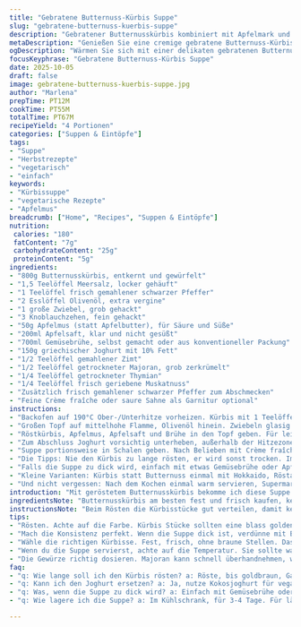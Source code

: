 ```yaml
---
title: "Gebratene Butternuss-Kürbis Suppe"
slug: "gebratene-butternuss-kuerbis-suppe"
description: "Gebratener Butternusskürbis kombiniert mit Apfelmark und Gewürzen ergibt eine cremige, leicht würzige Suppe. Das Rösten karamellisiert die Kürbisstücke, hebt die natürliche Süße. Zwiebeln und Knoblauch sorgen für Tiefgang im Geschmack, während Joghurt für cremige Frische sorgt. Ideal, um Herbstaromen anders zu interpretieren. Gewürze wie Majoran und Muskat ergänzen, ohne zu dominieren. Die Zubereitung verzichtet auf hohen Hitzestress, um Zutaten frisch zu halten und Textur zu bewahren."
metaDescription: "Genießen Sie eine cremige gebratene Butternuss-Kürbis Suppe mit Apfelmus. Warming, herbstlich, perfekt für kühle Tage."
ogDescription: "Wärmen Sie sich mit einer delikaten gebratenen Butternuss-Kürbis Suppe an kalten Tagen. Apfelmus sorgt für eine besondere Note."
focusKeyphrase: "Gebratene Butternuss-Kürbis Suppe"
date: 2025-10-05
draft: false
image: gebratene-butternuss-kuerbis-suppe.jpg
author: "Marlena"
prepTime: PT12M
cookTime: PT55M
totalTime: PT67M
recipeYield: "4 Portionen"
categories: ["Suppen & Eintöpfe"]
tags:
- "Suppe"
- "Herbstrezepte"
- "vegetarisch"
- "einfach"
keywords:
- "Kürbissuppe"
- "vegetarische Rezepte"
- "Apfelmus"
breadcrumb: ["Home", "Recipes", "Suppen & Eintöpfe"]
nutrition: 
 calories: "180"
 fatContent: "7g"
 carbohydrateContent: "25g"
 proteinContent: "5g"
ingredients:
- "800g Butternusskürbis, entkernt und gewürfelt"
- "1,5 Teelöffel Meersalz, locker gehäuft"
- "1 Teelöffel frisch gemahlener schwarzer Pfeffer"
- "2 Esslöffel Olivenöl, extra vergine"
- "1 große Zwiebel, grob gehackt"
- "3 Knoblauchzehen, fein gehackt"
- "50g Apfelmus (statt Apfelbutter), für Säure und Süße"
- "200ml Apfelsaft, klar und nicht gesüßt"
- "700ml Gemüsebrühe, selbst gemacht oder aus konventioneller Packung"
- "150g griechischer Joghurt mit 10% Fett"
- "1/2 Teelöffel gemahlener Zimt"
- "1/2 Teelöffel getrockneter Majoran, grob zerkrümelt"
- "1/4 Teelöffel getrockneter Thymian"
- "1/4 Teelöffel frisch geriebene Muskatnuss"
- "Zusätzlich frisch gemahlener schwarzer Pfeffer zum Abschmecken"
- "Feine Crème fraîche oder saure Sahne als Garnitur optional"
instructions:
- "Backofen auf 190°C Ober-/Unterhitze vorheizen. Kürbis mit 1 Teelöffel Salz und 1/2 Teelöffel Pfeffer leicht würzen, auf einem tiefen Backblech verteilen. Umluft 5 Minuten verkürzen, öffnet mehr Röstaromen durch sanftere Hitze. Rösten bis Gabelprobe leicht hineingeht, blass goldene Kanten, rund 28-33 Minuten. Nicht zu dunkel werden lassen, schnelles Verkohlen bitter."
- "Großen Topf auf mittelhohe Flamme, Olivenöl hinein. Zwiebeln glasig sautieren, Farbe darf entstehen, keine braune Kruste. Rund 4-6 Minuten, ein leises Knistern hören, feiner Zwiebelduft. Knoblauch dazu, rasch umrühren und weitere 2 Minuten mitblicken, dass Knofi nicht anbrennt, sonst bitter."
- "Röstkürbis, Apfelmus, Apfelsaft und Brühe in den Topf geben. Für leicht fruchtige Tiefe ersetzte ich Apfelbutter durch Apfelmus; das gibt nicht soviel Süße, dafür mehr Frische und echte Fruchttextur. Gewürze zufügen, alles gut verrühren mit einem großen Löffel. Mit Pürierstab glatt machen, nicht zu eifrig mixen, gern noch leicht stückig lassen – Textur ist Geschmack."
- "Zum Abschluss Joghurt vorsichtig unterheben, außerhalb der Hitzezone oder bei minimaler Temperatur. Suppe darf nur sachte ziehen, sonst trennt sich Joghurt und sieht unansehnlich aus. Maximal 5 Minuten ruhen und leicht erwärmen, daran die Cremigkeit checken. Abschmecken, nachwürzen mit Salz und Pfeffer nach Gefühl."
- "Suppe portionsweise in Schalen geben. Nach Belieben mit Crème fraîche, gerösteten Kürbiskernen oder frischen Kräutern garnieren. Dazu rustic Brot oder knusprige Croûtons reichen, um Kontrast zu schaffen. Harte Brotsorten sind meine Favoriten, geben gute Mundstruktur zum weichen Kürbis."
- "Die Tipps: Nie den Kürbis zu lange rösten, er wird sonst trocken. Immer auf Geräusche und Gerüche achten, Röstnoten sind essentiell – sie erzeugen süß-herbe Tiefen. Apfelmus kann bei Bedarf mit Zimt noch etwas mehr Biss bekommen, aber Finger weg von zu viel Zucker. Joghurt beim Einrühren sanft und langsam, sonst krümelt es."
- "Falls die Suppe zu dick wird, einfach mit etwas Gemüsebrühe oder Apfelsaft aufschlämmen. Für veganen Ersatz Joghurt durch Kokosjoghurt und Brühe mit Hefeflocken kräftigen. Gewürze individuell anpassen, Majoran immer deutlich dosierter, sonst wird zu kräuterig."
- "Kleine Varianten: Kürbis statt Butternuss einmal mit Hokkaido, Röstaromen komplett anders. Apfelsaft lässt sich auch durch Birnensaft probieren, gibt mildere Fruchtnote. Knoblauchmenge je nach Lust und Laune anpassen – ihr wisst, Knofi ist Herzstück."
- "Und nicht vergessen: Nach dem Kochen einmal warm servieren, Supermarkt-Suppen werden oft kalt oder zu heiß gegessen – beides ruiniert den Geschmack. Medium warm, damit Geschmack und Textur optimal wirken."
introduction: "Mit geröstetem Butternusskürbis bekomme ich diese Suppe erst richtig gut. Der Trick liegt im Rösten: Kürbis karamellisiert, fast knusprige Ecken entstehen. In Kombination mit Apfelmus, anstatt Apfelbutter, gibt es eine spannende Säure-Süße. Die Zwiebel-Knoblauch-Basis wird mit aromatischen Kräutern verfeinert, die ich immer dosiere, bis sie den Kürbis unterstützen, nicht erdrücken. Joghurt sorgt nicht nur für Cremigkeit, sondern bringt eine frische Note – wenn man ihn vorsichtig einrührt, dann bleibt die Suppe schön sämig und trennt sich nicht. Über die Jahre gelernt: Temperaturkontrolle ist hier entscheidend, zu heiß macht sie hässlich. Die Kombination dieser Techniken erzeugt eine Suppe, die nicht langweilt, sondern warm ums Herz macht und Lust auf mehr. Für die Garnitur gerne ein bisschen Crème fraîche und knuspriges Brot servieren, das gibt Textur und füllt schön."
ingredientsNote: "Butternusskürbis am besten fest und frisch kaufen, keine braunen Stellen – die beschädigen den Geschmack beim Rösten. Apfelmus funktioniert wunderbar statt Apfelbutter; letzteres ist oft süßer und weniger leicht erhältlich. Statt Gemüsebrühe geht auch Hühnerbrühe, wenn nicht vegan gewünscht. Beim Joghurt auf fettreichen griechischen Joghurt setzen, der sorgt für cremige Konsistenz und verringert das Risiko des Gerinnens. Gewürze immer frisch reiben, besonders Muskatnuss. Ein guter Olivenöl-Standard hilft Zwiebeln und Knoblauch beim Schwitzen, erhöht den Gesamtgeschmack deutlich. Beim Rösten auf Backblech mit Rand setzen, damit keine Flüssigkeiten auslaufen. Für Veganer Joghurt durch ungesüßten Sojajoghurt ersetzen, Gemüsebrühe mit Hefeflocken verstärken für Umami."
instructionsNote: "Beim Rösten die Kürbisstücke gut verteilen, damit keine zu große Dampfentwicklung entsteht – sonst werden sie weich, nicht geröstet. Die Gabelprobe sagt mehr als Zeitangabe: Die Stücke müssen weich, aber nicht zerfallen sein. Zwiebeln glasig sautieren, nicht braun oder pausbäckig — falls das passiert, Suppe schmeckt bitter. Knoblauch zuletzt rein, wird sonst bitter. Beim Pürieren niemals im Topf mixen, damit Spritzer und Verbrennungen vermieden werden. Suppe bei niedriger Hitze köcheln lassen, niemals kochen – sonst trennt sich der Joghurt. Nachpürieren und Abschmecken erst kurz vor dem Servieren. Kontrolliere die Konsistenz ständig, zu dicke Suppe lässt sich mit Brühe verdünnen. Temperatur und Textur sind Schlüssel, nicht Zeiten. Garnieren kurz vor dem Servieren, sonst wird alles weich."
tips:
- "Rösten. Achte auf die Farbe. Kürbis Stücke sollten eine blass goldene Oberfläche haben—das bedeutet, sie sind perfekt. Lautes Rösten ist ein gutes Zeichen. Nutze frischen Majoran. Zu viel kann die Aromen überdecken. Ein gutes Olivenöl ist ein Muss für die Zwiebeln—überhitze nicht, sonst wird’s bitter."
- "Mach die Konsistenz perfekt. Wenn die Suppe dick ist, verdünne mit Brühe oder etwas Wasser. Auch die Temperatur – nie zu heiß – sonst trennt sich der Joghurt. Schmecke gut ab. Ein Hauch Muskatnuss kann den Geschmack intensivieren. Aber sei vorsichtig mit dem Zimt, manchmal ist weniger mehr."
- "Wähle die richtigen Kürbisse. Fest, frisch, ohne braune Stellen. Das gibt den besten Geschmack beim Rösten. Das Apfelmus ist eine echte Geheimwaffe. Es gibt nicht nur Süße, sondern auch Frische. Wenn du experimentieren willst, versuche Birnensaft anstatt Apfelsaft für eine mildere Süße."
- "Wenn du die Suppe servierst, achte auf die Temperatur. Sie sollte warm sein, nicht zu heiß. Das macht einen großen Unterschied im Geschmack. Mit Crème fraîche garnieren—für Cremigkeit und eine andere Textur. Knusprige Croûtons passen perfekt dazu. Kontrast ist wichtig."
- "Die Gewürze richtig dosieren. Majoran kann schnell überhandnehmen, wenn du ihn nicht im Blick hast. Es ist ein schmaler Grat zwischen zu wenig und zu viel. Achte darauf, dass du den Knoblauch zuletzt hinzufügst, sonst wird er bitter. Ein guter Hinweis: Gerüche sind Indikatoren für die Aromen."
faq:
- "q: Wie lange soll ich den Kürbis rösten? a: Röste, bis goldbraun, Gabelprobe. Gebe 28-33 Minuten, abhängig von Größe. Kein schnelles Verkohlen. Der Kürbis darf nicht zu trocken werden."
- "q: Kann ich den Joghurt ersetzen? a: Ja, nutze Kokosjoghurt für veganen Ersatz. Die Brühe mit Hefeflocken würzen, das erhöht Umami. Achte darauf, bei niedriger Hitze zu arbeiten."
- "q: Was, wenn die Suppe zu dick wird? a: Einfach mit Gemüsebrühe oder Apfelsaft dünnflüssiger machen. Oder, mehr Brühe vorbereiten, um nach Bedarf zu verdünnen, nicht zu scheu sein."
- "q: Wie lagere ich die Suppe? a: Im Kühlschrank, für 3-4 Tage. Für längere Lagerung einfrieren; portioniere vorher. Erwärmen auf mittlerer Hitze. Immer gut umrühren."

---
```

